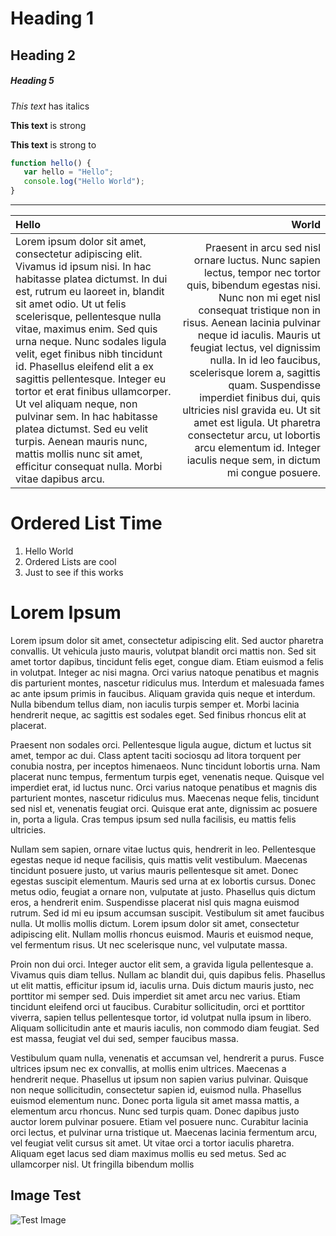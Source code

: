 # Heading 1

## Heading 2

##### Heading 5

*This text* has italics

**This text** is strong

__This text__ is strong to

```javascript
function hello() {
   var hello = "Hello";
   console.log("Hello World");
}
```

---


| Hello | World |
| :-------- | ------------: |
| Lorem ipsum dolor sit amet, consectetur adipiscing elit. Vivamus id ipsum nisi. In hac habitasse platea dictumst. In dui est, rutrum eu laoreet in, blandit sit amet odio. Ut ut felis scelerisque, pellentesque nulla vitae, maximus enim. Sed quis urna neque. Nunc sodales ligula velit, eget finibus nibh tincidunt id. Phasellus eleifend elit a ex sagittis pellentesque. Integer eu tortor et erat finibus ullamcorper. Ut vel aliquam neque, non pulvinar sem. In hac habitasse platea dictumst. Sed eu velit turpis. Aenean mauris nunc, mattis mollis nunc sit amet, efficitur consequat nulla. Morbi vitae dapibus arcu. | Praesent in arcu sed nisl ornare luctus. Nunc sapien lectus, tempor nec tortor quis, bibendum egestas nisi. Nunc non mi eget nisl consequat tristique non in risus. Aenean lacinia pulvinar neque id iaculis. Mauris ut feugiat lectus, vel dignissim nulla. In id leo faucibus, scelerisque lorem a, sagittis quam. Suspendisse imperdiet finibus dui, quis ultricies nisl gravida eu. Ut sit amet est ligula. Ut pharetra consectetur arcu, ut lobortis arcu elementum id. Integer iaculis neque sem, in dictum mi congue posuere. |

# Ordered List Time

1. Hello World
2. Ordered Lists are cool
3. Just to see if this works

# Lorem Ipsum

Lorem ipsum dolor sit amet, consectetur adipiscing elit. Sed auctor pharetra convallis. Ut vehicula justo mauris, volutpat blandit orci mattis non. Sed sit amet tortor dapibus, tincidunt felis eget, congue diam. Etiam euismod a felis in volutpat. Integer ac nisi magna. Orci varius natoque penatibus et magnis dis parturient montes, nascetur ridiculus mus. Interdum et malesuada fames ac ante ipsum primis in faucibus. Aliquam gravida quis neque et interdum. Nulla bibendum tellus diam, non iaculis turpis semper et. Morbi lacinia hendrerit neque, ac sagittis est sodales eget. Sed finibus rhoncus elit at placerat.

Praesent non sodales orci. Pellentesque ligula augue, dictum et luctus sit amet, tempor ac dui. Class aptent taciti sociosqu ad litora torquent per conubia nostra, per inceptos himenaeos. Nunc tincidunt lobortis urna. Nam placerat nunc tempus, fermentum turpis eget, venenatis neque. Quisque vel imperdiet erat, id luctus nunc. Orci varius natoque penatibus et magnis dis parturient montes, nascetur ridiculus mus. Maecenas neque felis, tincidunt sed nisl et, venenatis feugiat orci. Quisque erat ante, dignissim ac posuere in, porta a ligula. Cras tempus ipsum sed nulla facilisis, eu mattis felis ultricies.

Nullam sem sapien, ornare vitae luctus quis, hendrerit in leo. Pellentesque egestas neque id neque facilisis, quis mattis velit vestibulum. Maecenas tincidunt posuere justo, ut varius mauris pellentesque sit amet. Donec egestas suscipit elementum. Mauris sed urna at ex lobortis cursus. Donec metus odio, feugiat a ornare non, vulputate at justo. Phasellus quis dictum eros, a hendrerit enim. Suspendisse placerat nisl quis magna euismod rutrum. Sed id mi eu ipsum accumsan suscipit. Vestibulum sit amet faucibus nulla. Ut mollis mollis dictum. Lorem ipsum dolor sit amet, consectetur adipiscing elit. Nullam mollis rhoncus euismod. Mauris et euismod neque, vel fermentum risus. Ut nec scelerisque nunc, vel vulputate massa.

Proin non dui orci. Integer auctor elit sem, a gravida ligula pellentesque a. Vivamus quis diam tellus. Nullam ac blandit dui, quis dapibus felis. Phasellus ut elit mattis, efficitur ipsum id, iaculis urna. Duis dictum mauris justo, nec porttitor mi semper sed. Duis imperdiet sit amet arcu nec varius. Etiam tincidunt eleifend orci ut faucibus. Curabitur sollicitudin, orci et porttitor viverra, sapien tellus pellentesque tortor, id volutpat nulla ipsum in libero. Aliquam sollicitudin ante et mauris iaculis, non commodo diam feugiat. Sed est massa, feugiat vel dui sed, semper faucibus massa.

Vestibulum quam nulla, venenatis et accumsan vel, hendrerit a purus. Fusce ultrices ipsum nec ex convallis, at mollis enim ultrices. Maecenas a hendrerit neque. Phasellus ut ipsum non sapien varius pulvinar. Quisque non neque sollicitudin, consectetur sapien id, euismod nulla. Phasellus euismod elementum nunc. Donec porta ligula sit amet massa mattis, a elementum arcu rhoncus. Nunc sed turpis quam. Donec dapibus justo auctor lorem pulvinar posuere. Etiam vel posuere nunc. Curabitur lacinia orci lectus, et pulvinar urna tristique ut. Maecenas lacinia fermentum arcu, vel feugiat velit cursus sit amet. Ut vitae orci a tortor iaculis pharetra. Aliquam eget lacus sed diam maximus mollis eu sed metus. Sed ac ullamcorper nisl. Ut fringilla bibendum mollis

## Image Test

![Test Image](https://www.thoughtco.com/thmb/_P_IpRezcdFY2uZZNjKtLpyj2zA=/1500x1000/filters:fill(auto,1)/JavaScript-58acbb8a3df78c345bad32c2.jpg)
